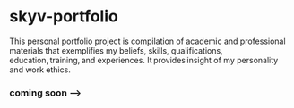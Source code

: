 # skyv-portfolio
This personal portfolio project is compilation of academic and professional materials that exemplifies my beliefs, skills, qualifications, education, training, and experiences. It provides insight of my personality and work ethics.

### coming soon --> 

